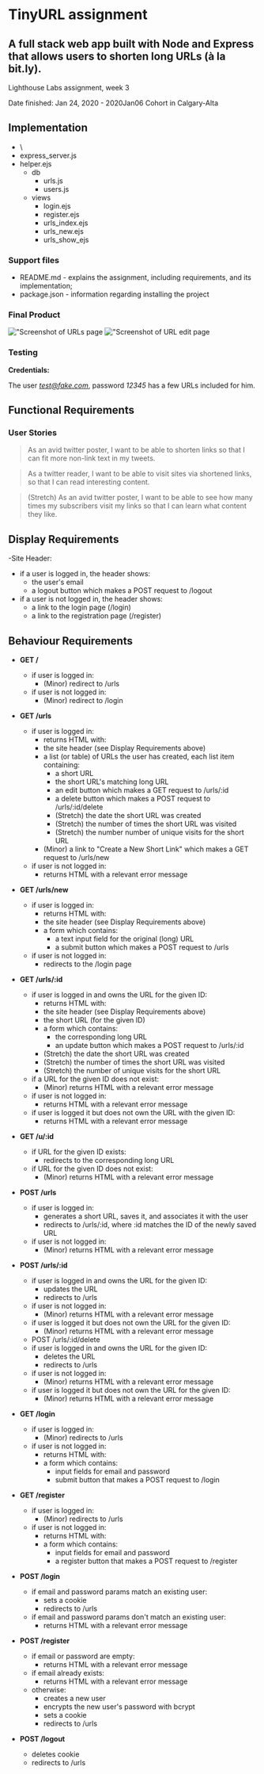 # TinyURL assignment

## A full stack web app built with Node and Express that allows users to shorten long URLs (à la bit.ly).  

Lighthouse Labs assignment, week 3

Date finished: Jan 24, 2020 - 2020Jan06 Cohort in Calgary-Alta

## Implementation
- \
- express_server.js
- helper.ejs
  - db
    - urls.js 
    - users.js
  - views
    - login.ejs
    - register.ejs
    - urls_index.ejs
    - urls_new.ejs
    - urls_show_ejs

### Support files
- README.md - explains the assignment, including requirements, and its implementation;
- package.json - information regarding installing the project

### Final Product
!["Screenshot of URLs page](https://github.com/tbalmeida/tinyapp/blob/master/docs/TinyURLScreenshot01.png)
!["Screenshot of URL edit page](https://github.com/tbalmeida/tinyapp/blob/master/docs/TinyURLScreenshot02.png)

### Testing

**Credentials:**

The user *test@fake.com*, password *12345* has a few URLs included for him.

## Functional Requirements

### User Stories

> As an avid twitter poster,
> I want to be able to shorten links
> so that I can fit more non-link text in my tweets.

> As a twitter reader,
> I want to be able to visit sites via shortened links,
> so that I can read interesting content.
 
> (Stretch) As an avid twitter poster,
> I want to be able to see how many times my subscribers visit my links
> so that I can learn what content they like.

## Display Requirements

-Site Header:
  - if a user is logged in, the header shows:
    - the user's email
    - a logout button which makes a POST request to /logout
  - if a user is not logged in, the header shows:
    - a link to the login page (/login)
    - a link to the registration page (/register)

## Behaviour Requirements

- **GET /**
  - if user is logged in:
    - (Minor) redirect to /urls
  - if user is not logged in:
    - (Minor) redirect to /login

- **GET /urls**
  - if user is logged in:
    - returns HTML with:
    - the site header (see Display Requirements above)
    - a list (or table) of URLs the user has created, each list item containing:
      - a short URL
      - the short URL's matching long URL
      - an edit button which makes a GET request to /urls/:id
      - a delete button which makes a POST request to /urls/:id/delete
      - (Stretch) the date the short URL was created
      - (Stretch) the number of times the short URL was visited
      - (Stretch) the number number of unique visits for the short URL
    - (Minor) a link to "Create a New Short Link" which makes a GET request to /urls/new
  - if user is not logged in:
    - returns HTML with a relevant error message

- **GET /urls/new**
  - if user is logged in:
    - returns HTML with:
    - the site header (see Display Requirements above)
    - a form which contains:
      - a text input field for the original (long) URL
      - a submit button which makes a POST request to /urls
  - if user is not logged in:
    - redirects to the /login page

- **GET /urls/:id**
  - if user is logged in and owns the URL for the given ID:
    - returns HTML with:
    - the site header (see Display Requirements above)
    - the short URL (for the given ID)
    - a form which contains:
      - the corresponding long URL
      - an update button which makes a POST request to /urls/:id
    - (Stretch) the date the short URL was created
    - (Stretch) the number of times the short URL was visited
    - (Stretch) the number of unique visits for the short URL
  - if a URL for the given ID does not exist:
    - (Minor) returns HTML with a relevant error message
  - if user is not logged in:
    - returns HTML with a relevant error message
  - if user is logged it but does not own the URL with the given ID:
    - returns HTML with a relevant error message

- **GET /u/:id**
  - if URL for the given ID exists:
    - redirects to the corresponding long URL
  - if URL for the given ID does not exist:
    - (Minor) returns HTML with a relevant error message

- **POST /urls**
  - if user is logged in:
    - generates a short URL, saves it, and associates it with the user
    - redirects to /urls/:id, where :id matches the ID of the newly saved URL
  - if user is not logged in:
    - (Minor) returns HTML with a relevant error message

- **POST /urls/:id**
  - if user is logged in and owns the URL for the given ID:
    - updates the URL
    - redirects to /urls
  - if user is not logged in:
    - (Minor) returns HTML with a relevant error message
  - if user is logged it but does not own the URL for the given ID:
    - (Minor) returns HTML with a relevant error message
  - POST /urls/:id/delete
  - if user is logged in and owns the URL for the given ID:
    - deletes the URL
    - redirects to /urls
  - if user is not logged in:
    - (Minor) returns HTML with a relevant error message
  - if user is logged it but does not own the URL for the given ID:
    - (Minor) returns HTML with a relevant error message

- **GET /login**
  - if user is logged in:
    - (Minor) redirects to /urls
  - if user is not logged in:
    - returns HTML with:
    - a form which contains:
      - input fields for email and password
      - submit button that makes a POST request to /login

- **GET /register**
  - if user is logged in:
    - (Minor) redirects to /urls
  - if user is not logged in:
    - returns HTML with:
    - a form which contains:
      - input fields for email and password
      - a register button that makes a POST request to /register

- **POST /login**
  - if email and password params match an existing user:
    - sets a cookie
    - redirects to /urls
  - if email and password params don't match an existing user:
    - returns HTML with a relevant error message

- **POST /register**
  - if email or password are empty:
    - returns HTML with a relevant error message
  - if email already exists:
    - returns HTML with a relevant error message
  - otherwise:
    - creates a new user
    - encrypts the new user's password with bcrypt
    - sets a cookie
    - redirects to /urls

- **POST /logout**
  - deletes cookie
  - redirects to /urls

